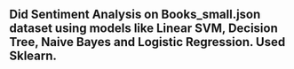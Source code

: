 ## Did Sentiment Analysis on Books_small.json dataset using models like Linear SVM, Decision Tree, Naive Bayes and Logistic Regression. Used Sklearn.
